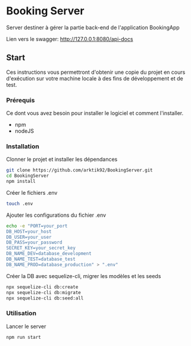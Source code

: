 # Booking Server

Server destiner à gérer la partie back-end de l'application BookingApp

Lien vers le swagger: 
    http://127.0.0.1:8080/api-docs

## Start

Ces instructions vous permettront d'obtenir une copie du projet en cours d'exécution sur votre machine locale à des fins de développement et de test.

### Prérequis

Ce dont vous avez besoin pour installer le logiciel et comment l'installer.
- npm
- nodeJS

### Installation

Clonner le projet et installer les dépendances
```bash
git clone https://github.com/arktik92/BookingServer.git
cd BookingServer
npm install
```
Créer le fichiers .env
```bash
touch .env
```


Ajouter les configurations du fichier .env

```bash
echo -e "PORT=your_port
DB_HOST=your_host
DB_USER=your_user
DB_PASS=your_password
SECRET_KEY=your_secret_key
DB_NAME_DEV=database_development
DB_NAME_TEST=database_test
DB_NAME_PROD=database_production" > ".env"

```

Créer la DB avec sequelize-cli, migrer les modèles et les seeds
```bash
npx sequelize-cli db:create
npx sequelize-cli db:migrate
npx sequelize-cli db:seed:all
```

### Utilisation 

Lancer le server
```bash
npm run start
```
